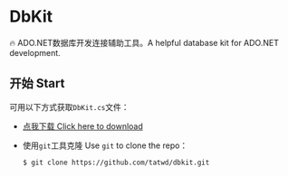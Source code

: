 # DbKit

:fire: ADO.NET数据库开发连接辅助工具。A helpful database kit for ADO.NET development.

## 开始 Start

可用以下方式获取`DbKit.cs`文件：

- [点我下载 Click here to download](https://raw.githubusercontent.com/tatwd/dbkit/v2-dev/DbKit.cs)

- 使用`git`工具克隆 Use `git` to clone the repo：
  
  ``` bash
  $ git clone https://github.com/tatwd/dbkit.git 
  ```
